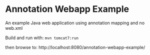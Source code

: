 Annotation Webapp Example
=========================

An example Java web application using annotation mapping and no web.xml

Build and run with:
```mvn tomcat7:run```

then browse to:
http://localhost:8080/annotation-webapp-example/

